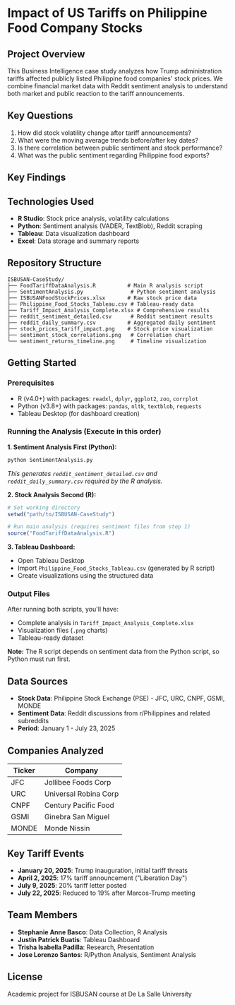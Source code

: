 # Impact of US Tariffs on Philippine Food Company Stocks

## Project Overview
This Business Intelligence case study analyzes how Trump administration tariffs affected publicly listed Philippine food companies' stock prices. We combine financial market data with Reddit sentiment analysis to understand both market and public reaction to the tariff announcements.

## Key Questions
1. How did stock volatility change after tariff announcements?
2. What were the moving average trends before/after key dates?
3. Is there correlation between public sentiment and stock performance?
4. What was the public sentiment regarding Philippine food exports?

## Key Findings


## Technologies Used
- **R Studio**: Stock price analysis, volatility calculations
- **Python**: Sentiment analysis (VADER, TextBlob), Reddit scraping
- **Tableau**: Data visualization dashboard
- **Excel**: Data storage and summary reports

## Repository Structure
```
ISBUSAN-CaseStudy/
├── FoodTariffDataAnalysis.R          # Main R analysis script
├── SentimentAnalysis.py               # Python sentiment analysis
├── ISBUSANFoodStockPrices.xlsx       # Raw stock price data
├── Philippine_Food_Stocks_Tableau.csv # Tableau-ready data
├── Tariff_Impact_Analysis_Complete.xlsx # Comprehensive results
├── reddit_sentiment_detailed.csv      # Reddit sentiment results
├── reddit_daily_summary.csv          # Aggregated daily sentiment
├── stock_prices_tariff_impact.png    # Stock price visualization
├── sentiment_stock_correlations.png   # Correlation chart
└── sentiment_returns_timeline.png     # Timeline visualization
```

## Getting Started

### Prerequisites
- R (v4.0+) with packages: `readxl`, `dplyr`, `ggplot2`, `zoo`, `corrplot`
- Python (v3.8+) with packages: `pandas`, `nltk`, `textblob`, `requests`
- Tableau Desktop (for dashboard creation)

### Running the Analysis (Execute in this order)

**1. Sentiment Analysis First (Python):**
```bash
python SentimentAnalysis.py
```
*This generates `reddit_sentiment_detailed.csv` and `reddit_daily_summary.csv` required by the R analysis.*

**2. Stock Analysis Second (R):**
```r
# Set working directory
setwd("path/to/ISBUSAN-CaseStudy")

# Run main analysis (requires sentiment files from step 1)
source("FoodTariffDataAnalysis.R")
```

**3. Tableau Dashboard:**
- Open Tableau Desktop
- Import `Philippine_Food_Stocks_Tableau.csv` (generated by R script)
- Create visualizations using the structured data

### Output Files
After running both scripts, you'll have:
- Complete analysis in `Tariff_Impact_Analysis_Complete.xlsx`
- Visualization files (`.png` charts)
- Tableau-ready dataset

**Note:** The R script depends on sentiment data from the Python script, so Python must run first.

## Data Sources
- **Stock Data**: Philippine Stock Exchange (PSE) - JFC, URC, CNPF, GSMI, MONDE
- **Sentiment Data**: Reddit discussions from r/Philippines and related subreddits
- **Period**: January 1 - July 23, 2025

## Companies Analyzed
| Ticker | Company |
|--------|---------|
| JFC | Jollibee Foods Corp |
| URC | Universal Robina Corp |
| CNPF | Century Pacific Food |
| GSMI | Ginebra San Miguel |
| MONDE | Monde Nissin |

## Key Tariff Events
- **January 20, 2025**: Trump inauguration, initial tariff threats
- **April 2, 2025**: 17% tariff announcement ("Liberation Day")
- **July 9, 2025**: 20% tariff letter posted
- **July 22, 2025**: Reduced to 19% after Marcos-Trump meeting

## Team Members
- **Stephanie Anne Basco**: Data Collection, R Analysis
- **Justin Patrick Buatis**: Tableau Dashboard
- **Trisha Isabella Padilla**: Research, Presentation
- **Jose Lorenzo Santos**: R/Python Analysis, Sentiment Analysis

## License
Academic project for ISBUSAN course at De La Salle University
